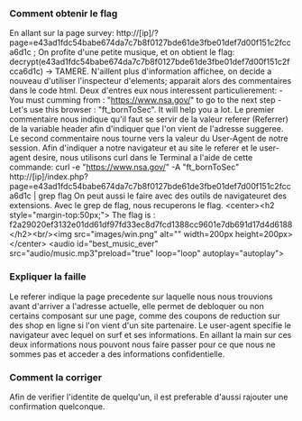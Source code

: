 ### Comment obtenir le flag
En allant sur la page survey: http://[ip]/?page=e43ad1fdc54babe674da7c7b8f0127bde61de3fbe01def7d00f151c2fcca6d1c ; On profite d'une petite musique, et on obtient le flag: decrypt(e43ad1fdc54babe674da7c7b8f0127bde61de3fbe01def7d00f151c2fcca6d1c) -> TAMERE.
N'aillent plus d'information affichee, on decide a nouveau d'utiliser l'inspecteur d'elements; apparait alors des commentaires dans le code html.
Deux d'entres eux nous interessent particulierement:
\- You must cumming from : "https://www.nsa.gov/" to go to the next step
\- Let's use this browser : "ft_bornToSec". It will help you a lot.
Le premier commentaire nous indique qu'il faut se servir de la valeur referer (Referrer) de la variable header afin d'indiquer que l'on vient de l'adresse suggeree.
Le second commentaire nous tourne vers la valeur du User-Agent de notre session.
Afin d'indiquer a notre navigateur et au site le referer et le user-agent desire, nous utilisons curl dans le Terminal a l'aide de cette commande:
curl -e "https://www.nsa.gov/" -A "ft_bornToSec" http://[ip]/index.php\?page\=e43ad1fdc54babe674da7c7b8f0127bde61de3fbe01def7d00f151c2fcca6d1c | grep flag
On peut aussi le faire avec des outils de navigateuret des extensions.
Avec le grep de flag, nous recuperons le flag.
\<center\>\<h2 style=\"margin-top:50px;"> The flag is : f2a29020ef3132e01dd61df97fd33ec8d7fcd1388cc9601e7db691d17d4d6188\</h2>\<br/>\<img src="images/win.png" alt="" width=200px height=200px>\</center> \<audio id="best_music_ever" src="audio/music.mp3"preload="true" loop="loop" autoplay="autoplay">

### Expliquer la faille
Le referer indique la page precedente sur laquelle nous nous trouvions avant d'arriver a l'adresse actuelle, elle permet de debloquer ou non certains composant sur une page, comme des coupons de reduction sur des shop en ligne si l'on vient d'un site partenaire. Le user-agent specifie le navigateur avec lequel on surf et ses informations.
En aillant la main sur ces deux informations nous pouvont nous faire passer pour ce que nous ne sommes pas et acceder a des informations confidentielle.

### Comment la corriger
Afin de verifier l'identite de quelqu'un, il est preferable d'aussi rajouter une confirmation quelconque.
